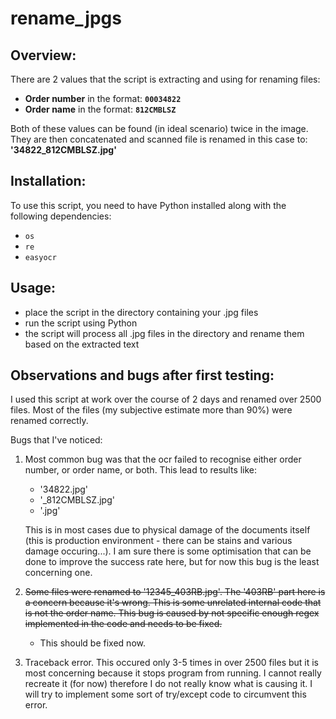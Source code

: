 # **rename_jpgs**

## **Overview:**

There are 2 values that the script is extracting and using for renaming files:

- **Order number** in the format: **`00034822`**
- **Order name** in the format: **`812CMBLSZ`**
  
Both of these values can be found (in ideal scenario) twice in the image. They are then concatenated and scanned file is renamed in this case to: **'34822_812CMBLSZ.jpg'**


## **Installation:**

To use this script, you need to have Python installed along with the following dependencies:
- `os`
- `re`
- `easyocr`

## **Usage:**

- place the script in the directory containing your .jpg files
- run the script using Python
- the script will process all .jpg files in the directory and rename them based on the extracted text

## **Observations and bugs after first testing:**

I used this script at work over the course of 2 days and renamed over 2500 files. Most of the files (my subjective estimate more than 90%) were renamed correctly.

Bugs that I've noticed:

1. Most common bug was that the ocr failed to recognise either order number, or order name, or both. This lead to results like:
   - '34822.jpg'
   - '_812CMBLSZ.jpg'
   - '.jpg'
     
   This is in most cases due to physical damage of the documents itself (this is production environment - there can be stains and various damage occuring...).
   I am sure there is some optimisation that can be done to improve the success rate here, but for now this bug is the least concerning one.

2. ~~Some files were renamed to '12345_403RB.jpg'.
   The '403RB' part here is a concern because it's wrong. This is some unrelated internal code that is not the order name.
   This bug is caused by not specific enough regex implemented in the code and needs to be fixed.~~
   - This should be fixed now.

4. Traceback error.
   This occured only 3-5 times in over 2500 files but it is most concerning because it stops program from running.
   I cannot really recreate it (for now) therefore I do not really know what is causing it.
   I will try to implement some sort of try/except code to circumvent this error.




